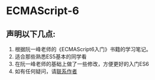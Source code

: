 # ECMAScript-6
## 声明以下几点:
1. 根据阮一峰老师的《ECMAScript6入门》书籍的学习笔记。
2. 适合那些熟悉ES5基本的同学看
3. 在阮一峰老师的基础上做了一些修改，方便更好的入门ES6
4. 如有任何疑问，请<a href="qingdixiatou@163.com">联系作者</a>


